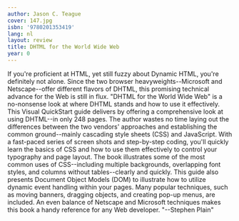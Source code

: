 ```yaml
---
author: Jason C. Teague
cover: 147.jpg
isbn: '9780201353419'
lang: nl
layout: review
title: DHTML for the World Wide Web
year: 0
---
```

If you're proficient at HTML, yet still fuzzy about Dynamic  HTML, you're definitely not alone. Since the two browser  heavyweights--Microsoft and Netscape--offer different flavors of  DHTML, this promising technical advance for the Web is still in  flux. "DHTML for the World Wide Web" is a no-nonsense look at  where DHTML stands and how to use it effectively.
 This Visual  QuickStart guide delivers by offering a comprehensive look at using  DHTML--in only 248 pages. The author wastes no time laying out the  differences between the two vendors' approaches and establishing the  common ground--mainly cascading style sheets (CSS) and  JavaScript. With a fast-paced series of screen shots and step-by-step  coding, you'll quickly learn the basics of CSS and how to use them  effectively to control your typography and page layout. The book  illustrates some of the most common uses of CSS--including multiple  backgrounds, overlapping font styles, and columns without  tables--clearly and quickly.
 This guide also presents Document  Object Models (DOM) to illustrate how to utilize dynamic event  handling within your pages. Many popular techniques, such as moving  banners, dragging objects, and creating pop-up menus, are included. An  even balance of Netscape and Microsoft techniques makes this book a  handy reference for any Web developer. "--Stephen Plain"
